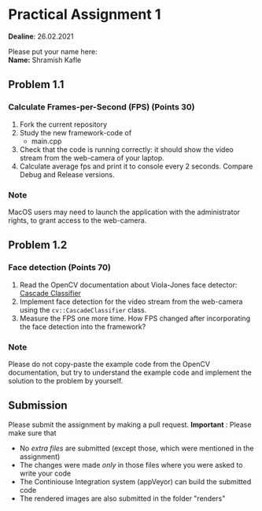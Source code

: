 # Practical Assignment 1
**Dealine**: 26.02.2021

Please put your name here:  
**Name:** Shramish Kafle
## Problem 1.1
### Calculate Frames-per-Second (FPS) (Points 30)
1. Fork the current repository
2. Study the new framework-code of 
    - main.cpp
3. Check that the code is running correctly: it should show the video stream from the web-camera of your laptop.
4. Calculate average fps and print it to console every 2 seconds. Compare Debug and Release versions.
### Note
MacOS users may need to launch the application with the administrator rights, to grant access to the web-camera.

## Problem 1.2
### Face detection (Points 70)
1. Read the OpenCV documentation about Viola-Jones face detector: [Cascade Classifier](https://docs.opencv.org/4.2.0/db/d28/tutorial_cascade_classifier.html)  
2. Implement face detection for the video stream from the web-camera using the ```cv::CascadeClassifier``` class.
3. Measure the FPS one more time. How FPS changed after incorporating the face detection into the framework?
### Note
Please do not copy-paste the example code from the OpenCV documentation, but try to understand the example code and implement the solution to the problem by yourself.

## Submission
Please submit the assignment by making a pull request.
**Important** : Please make sure that
- No _extra files_ are submitted (except those, which were mentioned in the assignment)
- The changes were made _only_ in those files where you were asked to write your code
- The Continiouse Integration system (appVeyor) can build the submitted code
- The rendered images are also submitted in the folder "renders" 

